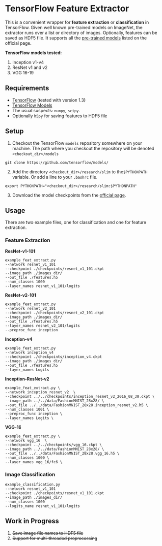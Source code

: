 # TensorFlow Feature Extractor

This is a convenient wrapper for **feature extraction** or **classification** in TensorFlow. Given well known pre-trained models on ImageNet, the extractor runs over a list or directory of images. Optionally, features can be saved as HDF5 file. It supports all the [pre-trained models](https://github.com/tensorflow/models/tree/master/research/slim#pre-trained-models) listed on the official page.

**TensorFlow models tested:**

1. Inception v1-v4
2. ResNet v1 and v2
3. VGG 16-19

## Requirements

* [TensorFlow](https://github.com/tensorflow) (tested with version 1.3)
* [TensorFlow Models](https://github.com/tensorflow/models/)
* The usual suspects: `numpy`, `scipy`. 
* Optionally `h5py` for saving features to HDF5 file


## Setup

1. Checkout the TensorFlow `models` repository somewhere on your machine. The path where you checkout the repository will be denoted `<checkout_dir>/models`

```
git clone https://github.com/tensorflow/models/
```  

2. Add the directory `<checkout_dir>/research/slim` to the`$PYTHONPATH` variable. Or add a line to your `.bashrc` file.

```
export PYTHONPATH="<checkout_dir>/research/slim:$PYTHONPATH"
```

3. Download the model checkpoints from the [official page](https://github.com/tensorflow/models/tree/master/research/slim#pre-trained-models).

## Usage

There are two example files, one for classification and one for feature extraction.

### Feature Extraction

**ResNet-v1-101**
```
example_feat_extract.py 
--network resnet_v1_101 
--checkpoint ./checkpoints/resnet_v1_101.ckpt 
--image_path ./images_dir/ 
--out_file ./features.h5
--num_classes 1000 
--layer_names resnet_v1_101/logits
```

**ResNet-v2-101**
```
example_feat_extract.py 
--network resnet_v2_101 
--checkpoint ./checkpoints/resnet_v2_101.ckpt 
--image_path ./images_dir/
--out_file ./features.h5 
--layer_names resnet_v2_101/logits 
--preproc_func inception
```

**Inception-v4**
```
example_feat_extract.py 
--network inception_v4 
--checkpoint ./checkpoints/inception_v4.ckpt 
--image_path ./images_dir/
--out_file ./features.h5 
--layer_names Logits
```

**Inception-ResNet-v2**
```  
example_feat_extract.py \
--network inception_resnet_v2  \
--checkpoint ../../checkpoints/inception_resnet_v2_2016_08_30.ckpt \
--image_path ../../data/FashionMNIST_28x28/ \
--out_file ../../data/FashionMNIST_28x28.inception_resnet_v2.h5 \
--num_classes 1001 \
--preproc_func inception \
--layer_names Logits \   
```   

**VGG-16**
```  
example_feat_extract.py \
--network vgg_16  \
--checkpoint ../../checkpoints/vgg_16.ckpt \
--image_path ../../data/FashionMNIST_28x28/ \
--out_file ../../data/FashionMNIST_28x28.vgg_16.h5 \
--num_classes 1000 \
--layer_names vgg_16/fc6 \  
```   

### Image Classification

```
example_classification.py
--network resnet_v1_101 
--checkpoint ./checkpoints/resnet_v1_101.ckpt 
--image_path ./images_dir/
--num_classes 1000 
--logits_name resnet_v1_101/logits
```


## Work in Progress

1. ~~Save image file names to HDF5 file~~
2. ~~Support for multi-threaded preprocessing~~
